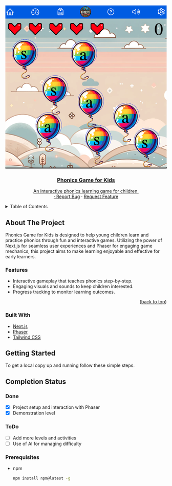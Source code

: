 <a name="readme-top"></a>

<!-- PROJECT LOGO -->
<br />
<div align="center">
  <a href="https://github.com/github_username/phonics-ai-game">
    <div align="center" style="width: 100%; text-align: center;">
      <img src="public/screenshots/Screenshot1.png" alt="Logo" style="max-width: 100%; height: auto;">
    </div
  </a>

<h3 align="center">Phonics Game for Kids</h3>

  <p align="center">
    An interactive phonics learning game for children.
    <br />
    ·
    <a href="https://github.com/github_username/phonics-ai-game/issues">Report Bug</a>
    ·
    <a href="https://github.com/github_username/phonics-ai-game/issues">Request Feature</a>
  </p>
</div>

<!-- TABLE OF CONTENTS -->
<details>
  <summary>Table of Contents</summary>
  <ol>
    <li><a href="#about-the-project">About The Project</a></li>
    <li><a href="#built-with">Built With</a></li>
    <li><a href="#getting-started">Getting Started</a></li>
    <li><a href="#usage">Usage</a></li>
    <li><a href="#completion-status">Completion Status</a></li>
    <li><a href="#roadmap">Roadmap</a></li>
    <li><a href="#contributing">Contributing</a></li>
    <li><a href="#license">License</a></li>
    <li><a href="#contact">Contact</a></li>
    <li><a href="#acknowledgments">Acknowledgments</a></li>
  </ol>
</details>

<!-- ABOUT THE PROJECT -->

## About The Project

Phonics Game for Kids is designed to help young children learn and practice phonics through fun and interactive games. Utilizing the power of Next.js for seamless user experiences and Phaser for engaging game mechanics, this project aims to make learning enjoyable and effective for early learners.

### Features

- Interactive gameplay that teaches phonics step-by-step.
- Engaging visuals and sounds to keep children interested.
- Progress tracking to monitor learning outcomes.

<p align="right">(<a href="#readme-top">back to top</a>)</p>

### Built With

- [Next.js](https://nextjs.org/)
- [Phaser](https://phaser.io/)
- [Tailwind CSS](https://tailwindcss.com/)

<!-- GETTING STARTED -->

## Getting Started

To get a local copy up and running follow these simple steps.

<!-- COMPLETION STATUS -->

## Completion Status

### Done

- [x] Project setup and interaction with Phaser
- [x] Demonstration level

### ToDo

- [ ] Add more levels and activities
- [ ] Use of AI for managing difficulty

### Prerequisites

- npm
  ```sh
  npm install npm@latest -g
  ```
